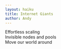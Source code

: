 ```yaml
---
layout: haiku
title: Internet Giants
author: Andy
---
```


Effortless scaling<br>
Invisible nodes and pools<br>
Move our world around<br>
